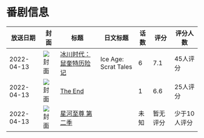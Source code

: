 # 番剧信息

|放送日期|封面|标题|日文标题|话数|评分|评分人数|
|---|---|---|---|---|---|---|
|2022-04-13|![封面](https://lain.bgm.tv/pic/cover/c/3b/2c/378042_uiUh4.jpg)|[冰川时代：鼠奎特历险记](https://bangumi.tv/subject/378042)|Ice Age: Scrat Tales|6|7.1|45人评分|
|2022-04-13|![封面](https://lain.bgm.tv/pic/cover/c/15/f7/378045_Pvzh0.jpg)|[The End](https://bangumi.tv/subject/378045)||1|6.6|25人评分|
|2022-04-13|![封面](https://lain.bgm.tv/pic/cover/c/9a/0e/378347_8574x.jpg)|[星河至尊 第二季](https://bangumi.tv/subject/378347)||未知|暂无评分|少于10人评分|

